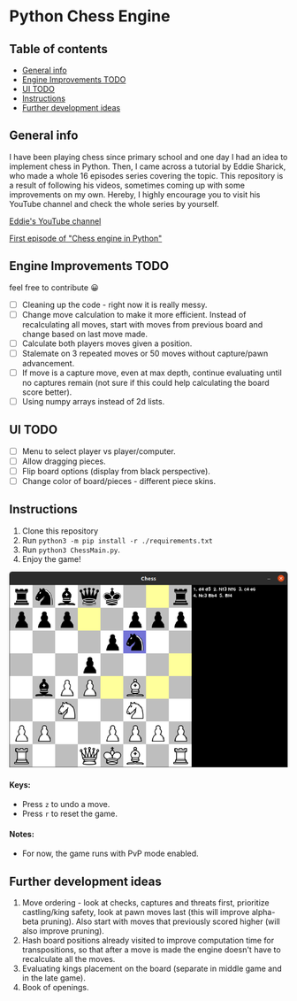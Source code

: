 # Python Chess Engine

## Table of contents
* [General info](#general-info)
* [Engine Improvements TODO](#engine-improvements-todo)
* [UI TODO](#ui-todo)
* [Instructions](#instructions)
* [Further development ideas](#further-development-ideas)

## General info
I have been playing chess since primary school and one day I had an idea to implement chess in Python. Then, I came across a tutorial by Eddie Sharick, who made a whole 16 episodes series covering the topic.
This repository is a result of following his videos, sometimes coming up with some improvements on my own. Hereby, I highly
encourage you to visit his YouTube channel and check the whole series by yourself.

[Eddie's YouTube channel](https://www.youtube.com/channel/UCaEohRz5bPHywGBwmR18Qww)

[First episode of "Chess engine in Python"](https://www.youtube.com/playlist?list=PLBwF487qi8MGU81nDGaeNE1EnNEPYWKY_)

## Engine Improvements TODO
feel free to contribute :grinning:
- [ ] Cleaning up the code - right now it is really messy.
- [ ] Change move calculation to make it more efficient. Instead of recalculating all moves, start with moves from previous board and change based on last move made.
- [ ] Calculate both players moves given a position.
- [ ] Stalemate on 3 repeated moves or 50 moves without capture/pawn advancement.
- [ ] If move is a capture move, even at max depth, continue evaluating until no captures remain (not sure if this could help calculating the board score better).
- [ ] Using numpy arrays instead of 2d lists.

## UI TODO
- [ ] Menu to select player vs player/computer.
- [ ] Allow dragging pieces.
- [ ] Flip board options (display from black perspective).
- [ ] Change color of board/pieces - different piece skins.

## Instructions
1. Clone this repository 
2. Run `python3 -m pip install -r ./requirements.txt`
3. Run `python3 ChessMain.py`.
4. Enjoy the game!

![PvP Chess Game with move logger](./assets/baord01.png)

#### Keys:
* Press `z` to undo a move.
* Press `r` to reset the game.

#### Notes: 
* For now, the game runs with PvP mode enabled.

## Further development ideas
1. Move ordering - look at checks, captures and threats first, prioritize castling/king safety, look at pawn moves last (this will improve alpha-beta pruning). Also start with moves that previously scored higher (will also improve pruning).
2. Hash board positions already visited to improve computation time for transpositions, so that after a move is made the engine doesn't have to recalculate all the moves.
3. Evaluating kings placement on the board (separate in middle game and in the late game).
4. Book of openings.
